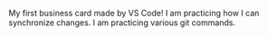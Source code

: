 My first business card made by VS Code!
I am practicing how I can synchronize changes.
I am practicing various git commands.
